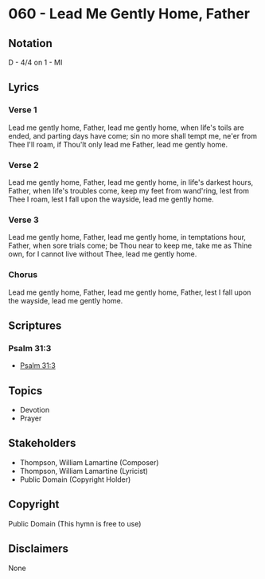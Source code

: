 # 060 - Lead Me Gently Home, Father

## Notation

D - 4/4 on 1 - MI

## Lyrics

### Verse 1

Lead me gently home, Father, lead me gently home, when life's toils are ended, and parting days have come; sin no more shall tempt me, ne'er from Thee I'll roam, if Thou'lt only lead me Father, lead me gently home.

### Verse 2

Lead me gently home, Father, lead me gently home, in life's darkest hours, Father, when life's troubles come, keep my feet from wand'ring, lest from Thee I roam, lest I fall upon the wayside, lead me gently home.

### Verse 3

Lead me gently home, Father, lead me gently home, in temptations hour, Father, when sore trials come; be Thou near to keep me, take me as Thine own, for I cannot live without Thee, lead me gently home.

### Chorus

Lead me gently home, Father, lead me gently home, Father, lest I fall upon the wayside, lead me gently home.


## Scriptures

### Psalm 31:3

- [Psalm 31:3](https://www.biblegateway.com/passage/?search=Psalm%2031%3A3)


## Topics

- Devotion
- Prayer

## Stakeholders

- Thompson, William Lamartine (Composer)
- Thompson, William Lamartine (Lyricist)
- Public Domain (Copyright Holder)

## Copyright

Public Domain
(This hymn is free to use)

## Disclaimers

None


